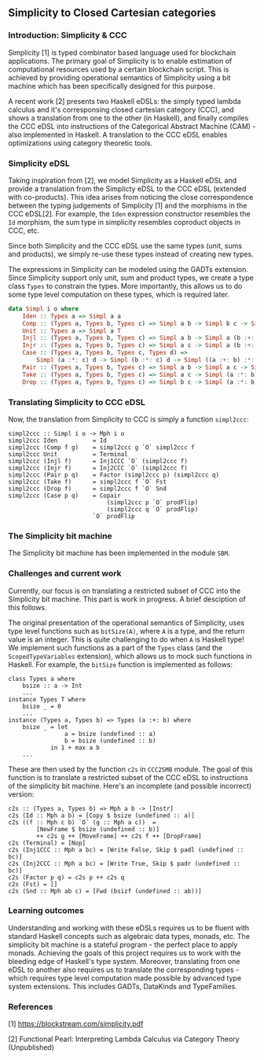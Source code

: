 ## Simplicity to Closed Cartesian categories

### Introduction: Simplicity & CCC

Simplicity [1] is typed combinator based language used for blockchain applications. The primary goal of Simplicity is to enable estimation of computational resources used by a certain blockchain script. This is achieved by providing operational semantics of Simplicity using a bit machine which has been specifically designed for this purpose.

A recent work [2] presents two Haskell eDSLs: the simply typed lambda calculus and it's corresponsing closed cartesian category (CCC), and shows a translation from one to the other (in Haskell), and finally compiles the CCC eDSL into instructions of the Categorical Abstract Machine (CAM) - also implemented in Haskell. A translation to the CCC eDSL enables optimizations using category theoretic tools.

### Simplicity eDSL

Taking inspiration from [2], we model Simplicity as a Haskell eDSL and provide a translation from the Simplicty eDSL to the CCC eDSL (extended with co-products). This idea arises from noticing the close correspondence between the typing judgements of Simplicity [1] and the morphisms in the CCC eDSL[2]. For example, the `Iden` expression constructor resembles the `Id` morphism, the sum type in simplicity resembles coproduct objects in CCC, etc.

Since both Simplicity and the CCC eDSL use the same types (unit, sums and products), we simply re-use these types instead of creating new types.

The expressions in Simplicity can be modeled using the GADTs extension. Since Simplicity support only unit, sum and product types, we create a type class `Types` to constrain the types. More importantly, this allows us to do some type level computation on these types, which is required later.

```Haskell
data Simpl i o where
    Iden :: Types a => Simpl a a
    Comp :: (Types a, Types b, Types c) => Simpl a b -> Simpl b c -> Simpl a c
    Unit :: Types a => Simpl a T
    Injl :: (Types a, Types b, Types c) => Simpl a b -> Simpl a (b :+: c)
    Injr :: (Types a, Types b, Types c) => Simpl a c -> Simpl a (b :+: c)
    Case :: (Types a, Types b, Types c, Types d) => 
        Simpl (a :*: c) d -> Simpl (b :*: c) d -> Simpl ((a :+: b) :*: c) d
    Pair :: (Types a, Types b, Types c) => Simpl a b -> Simpl a c -> Simpl a (b :*: c)
    Take :: (Types a, Types b, Types c) => Simpl a c -> Simpl (a :*: b) c
    Drop :: (Types a, Types b, Types c) => Simpl b c -> Simpl (a :*: b) c
```

### Translating Simplicity to CCC eDSL

Now, the translation from Simplicity to CCC is simply a function `simpl2ccc`:
```
simpl2ccc :: Simpl i o -> Mph i o
simpl2ccc Iden          = Id
simpl2ccc (Comp f g)    = simpl2ccc g `O` simpl2ccc f 
simpl2ccc Unit          = Terminal
simpl2ccc (Injl f)      = Inj1CCC `O` (simpl2ccc f) 
simpl2ccc (Injr f)      = Inj2CCC `O` (simpl2ccc f)
simpl2ccc (Pair p q)    = Factor (simpl2ccc p) (simpl2ccc q)
simpl2ccc (Take f)      = simpl2ccc f `O` Fst
simpl2ccc (Drop f)      = simpl2ccc f `O` Snd
simpl2ccc (Case p q)    = Copair
                            (simpl2ccc p `O` prodFlip) 
                            (simpl2ccc q `O` prodFlip) 
                        `O` prodFlip
```

### The Simplicity bit machine

The Simplicity bit machine has been implemented in the module `SBM`. 

### Challenges and current work


Currently, our focus is on translating a restricted subset of CCC into the Simplicity bit machine. This part is work in progress. A brief desciption of this follows.

The original presentation of the operational semantics of Simplicity, uses type level functions such as `bitSize(A)`, where `A` is a type, and the return value is an integer. This is quite challenging to do when `A` is Haskell type! We implement such functions as a part of the `Types` class (and the `ScopedTypeVariables` extension), which allows us to mock such functions in Haskell. For example, the `bitSize` function is implemented as follows:

```
class Types a where
    bsize :: a -> Int
    ...
instance Types T where
    bsize _ = 0
    ...
instance (Types a, Types b) => Types (a :+: b) where
    bsize _ = let 
                a = bsize (undefined :: a)
                b = bsize (undefined :: b) 
            in 1 + max a b
    ...
```

These are then used by the function `c2s` in `CCC2SMB` module. The goal of this function is to translate a restricted subset of the CCC eDSL to instructions of the simplicity bit machine. Here's an incomplete (and possible incorrect) version:

```
c2s :: (Types a, Types b) => Mph a b -> [Instr]
c2s (Id :: Mph a b) = [Copy $ bsize (undefined :: a)]
c2s ((f :: Mph c b) `O` (g :: Mph a c))  =
        [NewFrame $ bsize (undefined :: b)] 
        ++ c2s g ++ [MoveFrame] ++ c2s f ++ [DropFrame]
c2s (Terminal) = [Nop]
c2s (Inj1CCC :: Mph a bc) = [Write False, Skip $ padl (undefined :: bc)]
c2s (Inj2CCC :: Mph a bc) = [Write True, Skip $ padr (undefined :: bc)]
c2s (Factor p q) = c2s p ++ c2s q
c2s (Fst) = []
c2s (Snd :: Mph ab c) = [Fwd (bsizf (undefined :: ab))]
```

### Learning outcomes

Understanding and working with these eDSLs requires us to be fluent with standard Haskell concepts such as algebraic data types, monads, etc. The simplicity bit machine is a stateful program - the perfect place to apply monads. Achieving the goals of this project requires us to work with the bleeding edge of Haskell's type system. Moreover, translating from one eDSL to another also requires us to translate the corresponding types - which requires type level computation made possible by advanced type system extensions. This includes GADTs, DataKinds and TypeFamilies.

### References
[1] https://blockstream.com/simplicity.pdf

[2] Functional Pearl: Interpreting Lambda Calculus via Category Theory (Unpublished)
